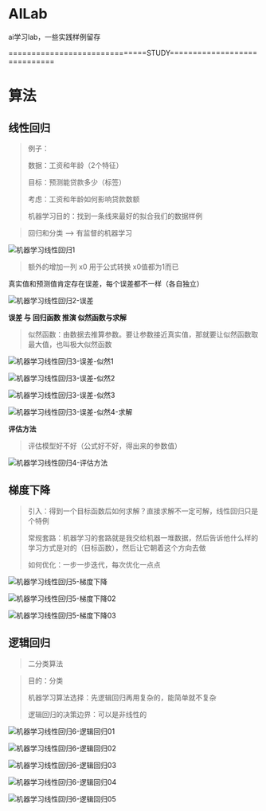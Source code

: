 # AILab
ai学习lab，一些实践样例留存



==============================STUDY=============================

# 算法

## 线性回归

> 例子：
>
> 数据：工资和年龄（2个特征）
>
> 目标：预测能贷款多少（标签）
>
> 考虑：工资和年龄如何影响贷款数额
>
> 机器学习目的：找到一条线来最好的拟合我们的数据样例

> 回归和分类  --> 有监督的机器学习

![机器学习线性回归1](images/机器学习线性回归1.png)

> 额外的增加一列 x0  用于公式转换 x0值都为1而已

真实值和预测值肯定存在误差，每个误差都不一样（各自独立）

![机器学习线性回归2-误差](images/机器学习线性回归2-误差.png)



**误差 与 回归函数 推演 似然函数与求解**

> 似然函数：由数据去推算参数。要让参数接近真实值，那就要让似然函数取最大值，也叫极大似然函数

![机器学习线性回归3-误差-似然1](images/机器学习线性回归3-误差-似然1.png)

![机器学习线性回归3-误差-似然2](images/机器学习线性回归3-误差-似然2.png)

![机器学习线性回归3-误差-似然3](images/机器学习线性回归3-误差-似然3.png)

![机器学习线性回归3-误差-似然4-求解](images/机器学习线性回归3-误差-似然4-求解.png)





**评估方法**

> 评估模型好不好（公式好不好，得出来的参数值）

![机器学习线性回归4-评估方法](images/机器学习线性回归4-评估方法.png)

## 梯度下降

> 引入：得到一个目标函数后如何求解？直接求解不一定可解，线性回归只是个特例
>
> 常规套路：机器学习的套路就是我交给机器一堆数据，然后告诉他什么样的学习方式是对的（目标函数），然后让它朝着这个方向去做
>
> 如何优化：一步一步迭代，每次优化一点点

![机器学习线性回归5-梯度下降](images/机器学习线性回归5-梯度下降.png)

![机器学习线性回归5-梯度下降02](images/机器学习线性回归5-梯度下降02.png)

![机器学习线性回归5-梯度下降03](images/机器学习线性回归5-梯度下降03.png)



## 逻辑回归

> 二分类算法

> 目的：分类
>
> 机器学习算法选择：先逻辑回归再用复杂的，能简单就不复杂
>
> 逻辑回归的决策边界：可以是非线性的

![机器学习线性回归6-逻辑回归01](images/机器学习线性回归6-逻辑回归01.png)

![机器学习线性回归6-逻辑回归02](images/机器学习线性回归6-逻辑回归02.png)

![机器学习线性回归6-逻辑回归03](images/机器学习线性回归6-逻辑回归03.png)

![机器学习线性回归6-逻辑回归04](images/机器学习线性回归6-逻辑回归04.png)

![机器学习线性回归6-逻辑回归05](images/机器学习线性回归6-逻辑回归05.png)

